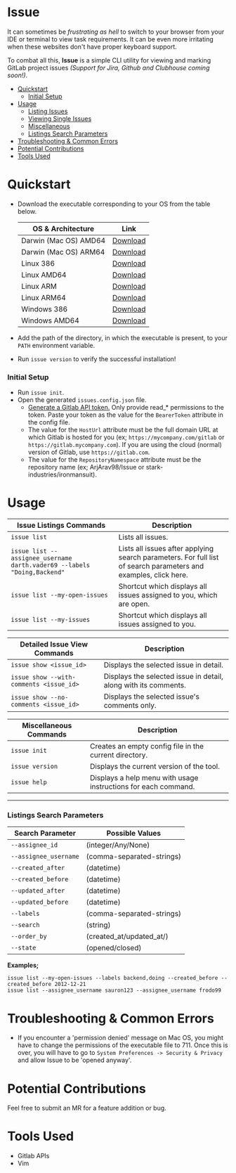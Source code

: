 # Issue
It can sometimes be _frustrating as hell_ to switch to your browser from your IDE or terminal to view task requirements. It can be even more irritating when these websites don't have proper keyboard support.

To combat all this, **Issue** is a simple CLI utility for viewing and marking GitLab project issues _(Support for Jira, Github and Clubhouse coming soon!)_.


* [Quickstart](https://github.com/ArjArav98/Issue/blob/master/README.md#installation)
  * [Initial Setup](https://github.com/ArjArav98/Issue/blob/master/README.md#initial-setup)
* [Usage](https://github.com/ArjArav98/Issue/blob/master/README.md#usage)
   * [Listing Issues](https://github.com/ArjArav98/Issue/blob/master/README.md#usage)
   * [Viewing Single Issues](https://github.com/ArjArav98/Issue/blob/master/README.md#usage)
   * [Miscellaneous](https://github.com/ArjArav98/Issue/blob/master/README.md#usage)
   * [Listings Search Parameters](https://github.com/ArjArav98/Issue/blob/master/README.md#usage)
* [Troubleshooting & Common Errors](https://github.com/ArjArav98/Issue/blob/master/README.md#troubleshooting--common-errors)
* [Potential Contributions](https://github.com/ArjArav98/Issue/blob/master/README.md#potential-contributions)
* [Tools Used](https://github.com/ArjArav98/Issue/blob/master/README.md#tools-used)

# Quickstart
* Download the executable corresponding to your OS from the table below.

   | OS & Architecture | Link |
   |---|---|
   |Darwin (Mac OS) AMD64| [Download](https://github.com/ArjArav98/Issue/raw/master/dist/darwin_amd64/issue) |
   |Darwin (Mac OS) ARM64| [Download](https://github.com/ArjArav98/Issue/raw/master/dist/darwin_arm64/issue) |
   |Linux 386| [Download](https://github.com/ArjArav98/Issue/raw/master/dist/linux_386/issue) |
   |Linux AMD64| [Download](https://github.com/ArjArav98/Issue/raw/master/dist/linux_amd64/issue) |
   |Linux ARM| [Download](https://github.com/ArjArav98/Issue/raw/master/dist/linux_arm/issue) |
   |Linux ARM64| [Download](https://github.com/ArjArav98/Issue/raw/master/dist/linux_arm64/issue) |
   |Windows 386| [Download](https://github.com/ArjArav98/Issue/raw/master/dist/windows_386/issue.exe) |
   |Windows AMD64| [Download](https://github.com/ArjArav98/Issue/raw/master/dist/windows_amd64/issue.exe) |

* Add the path of the directory, in which the executable is present, to your `PATH` environment variable.
* Run `issue version` to verify the successful installation!

### Initial Setup
* Run `issue init`.
* Open the generated `issues.config.json` file.
  * [Generate a Gitlab API token.](https://gitlab.com/-/profile/personal_access_tokens) Only provide read_* permissions to the token. Paste your token as the value for the `BearerToken` attribute in the config file.
  * The value for the `HostUrl` attribute must be the full domain URL at which Gitlab is hosted for you (ex; `https://mycompany.com/gitlab` or `https://gitlab.mycompany.com`). If you are using the cloud (normal) version of Gitlab, use `https://gitlab.com`.
  * The value for the `RepositoryNamespace` attribute must be the repository name (ex; ArjArav98/Issue or stark-industries/ironmansuit).

# Usage
|Issue Listings Commands|Description|
|---|---|
|`issue list` | Lists all issues.|
|`issue list --assignee_username darth.vader69 --labels "Doing,Backend"` | Lists all issues after applying search parameters. For full list of search parameters and examples, click here.|
|`issue list --my-open-issues` | Shortcut which displays all issues assigned to you, which are open.|
|`issue list --my-issues` | Shortcut which displays all issues assigned to you.|

|Detailed Issue View Commands|Description|
|---|---|
|`issue show <issue_id>` | Displays the selected issue in detail.|
|`issue show --with-comments <issue_id>` | Displays the selected issue in detail, along with its comments.|
|`issue show --no-comments <issue_id>` | Displays the selected issue's comments only.|

|Miscellaneous Commands|Description|
|---|---|
|`issue init` | Creates an empty config file in the current directory.|
|`issue version` | Displays the current version of the tool.|
|`issue help` | Displays a help menu with usage instructions for each command.|

---------
### Listings Search Parameters

|Search Parameter|Possible Values|
|---|---|
|`--assignee_id`| (integer/Any/None)|
|`--assignee_username`| (comma-separated-strings)|
|`--created_after`| (datetime)|
|`--created_before`| (datetime)|
|`--updated_after`| (datetime)|
|`--updated_before`| (datetime)|
|`--labels`| (comma-separated-strings)|
|`--search`| (string)|
|`--order_by`| (created_at/updated_at/)|
|`--state`| (opened/closed)|


**Examples;**
```
issue list --my-open-issues --labels backend,doing --created_before --created_before 2012-12-21
issue list --assignee_username sauron123 --assignee_username frodo99
```

# Troubleshooting & Common Errors
* If you encounter a 'permission denied' message on Mac OS, you might have to change the permissions of the executable file to 711. Once this is over, you will have to go to `System Preferences -> Security & Privacy` and allow Issue to be 'opened anyway'.

# Potential Contributions
Feel free to submit an MR for a feature addition or bug.

# Tools Used
* Gitlab APIs
* Vim
